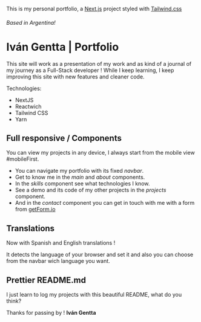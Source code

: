 This is my personal portfolio, a [Next.js](https://nextjs.org/) project styled with [Tailwind.css](https://tailwindcss.com/)

###### Based in Argentina!

# Iván Gentta | Portfolio

This site will work as a presentation of my work and as kind of a journal of my journey as a Full-Stack developer !
While I keep learning, I keep improving this site with new features and cleaner code.

Technologies:

- NextJS
- Reactwich
- Tailwind CSS
- Yarn

## Full responsive / Components

You can view my projects in any device, I always start from the mobile view #mobileFirst.

- You can navigate my portfolio with its fixed _navbar_.
- Get to know me in the _main_ and _about_ components.
- In the _skills_ component see what technologies I know.
- See a demo and its code of my other projects in the _projects_ component.
- And in the _contact_ component you can get in touch with me with a form from [getForm.io](https://getform.io/)

## Translations

Now with Spanish and English translations !

It detects the language of your browser and set it and also you can choose from the navbar wich language you want.

## Prettier README.md

I just learn to log my projects with this beautiful README, what do you think?

Thanks for passing by ! **Iván Gentta**
